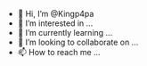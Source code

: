 - 👋 Hi, I’m @Kingp4pa
- 👀 I’m interested in ...
- 🌱 I’m currently learning ...
- 💞️ I’m looking to collaborate on ...
- 📫 How to reach me ...

<!---
Kingp4pa/Kingp4pa is a ✨ special ✨ repository because its `README.md` (this file) appears on your GitHub profile.
You can click the Preview link to take a look at your changes.
--->
